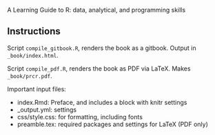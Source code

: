 A Learning Guide to R: data, analytical, and programming skills




## Instructions

Script `compile_gitbook.R`, renders the book as a gitbook. Output in `_book/index.html`.

Script `compile_pdf.R`, renders the book as PDF via LaTeX. Makes `_book/prcr.pdf`.

Important input files:
- index.Rmd: Preface, and includes a block with knitr settings
- _output.yml:  settings
-  css/style.css: for formatting, including fonts
- preamble.tex: required packages and settings for LaTeX (PDF only)

